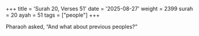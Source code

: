 +++
title = 'Surah 20, Verses 51'
date = '2025-08-27'
weight = 2399
surah = 20
ayah = 51
tags = ["people"]
+++

Pharaoh asked, “And what about previous peoples?”